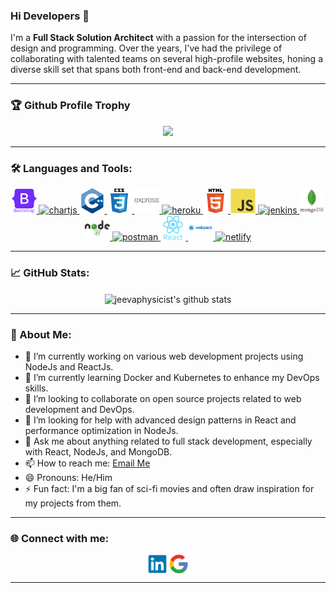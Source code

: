 ### Hi Developers 👋

I'm a **Full Stack Solution Architect** with a passion for the intersection of design and programming. Over the years, I've had the privilege of collaborating with talented teams on several high-profile websites, honing a diverse skill set that spans both front-end and back-end development.

---

### 🏆 Github Profile Trophy
<div align="center">
  <a href="https://github.com/ryo-ma/github-profile-trophy">
    <img src="https://github-profile-trophy.vercel.app/?username=jeevaphysicist&column=7"/>
  </a>
</div>

---

### 🛠️ Languages and Tools:

<div align="center">
    <a href="https://getbootstrap.com" target="_blank" rel="noreferrer">
        <img src="https://raw.githubusercontent.com/devicons/devicon/master/icons/bootstrap/bootstrap-plain-wordmark.svg" alt="bootstrap" width="40" height="40"/>
    </a>
    <a href="https://www.chartjs.org" target="_blank" rel="noreferrer">
        <img src="https://www.chartjs.org/media/logo-title.svg" alt="chartjs" width="40" height="40"/>
    </a>
    <a href="https://www.w3schools.com/cpp/" target="_blank" rel="noreferrer">
        <img src="https://raw.githubusercontent.com/devicons/devicon/master/icons/cplusplus/cplusplus-original.svg" alt="cplusplus" width="40" height="40"/>
    </a>
    <a href="https://www.w3schools.com/css/" target="_blank" rel="noreferrer">
        <img src="https://raw.githubusercontent.com/devicons/devicon/master/icons/css3/css3-original-wordmark.svg" alt="css3" width="40" height="40"/>
    </a>
    <a href="https://expressjs.com" target="_blank" rel="noreferrer">
        <img src="https://raw.githubusercontent.com/devicons/devicon/master/icons/express/express-original-wordmark.svg" alt="express" width="40" height="40"/>
    </a>
    <a href="https://heroku.com" target="_blank" rel="noreferrer">
        <img src="https://www.vectorlogo.zone/logos/heroku/heroku-icon.svg" alt="heroku" width="40" height="40"/>
    </a>
    <a href="https://www.w3.org/html/" target="_blank" rel="noreferrer">
        <img src="https://raw.githubusercontent.com/devicons/devicon/master/icons/html5/html5-original-wordmark.svg" alt="html5" width="40" height="40"/>
    </a>
    <a href="https://developer.mozilla.org/en-US/docs/Web/JavaScript" target="_blank" rel="noreferrer">
        <img src="https://raw.githubusercontent.com/devicons/devicon/master/icons/javascript/javascript-original.svg" alt="javascript" width="40" height="40"/>
    </a>
    <a href="https://www.jenkins.io" target="_blank" rel="noreferrer">
        <img src="https://www.vectorlogo.zone/logos/jenkins/jenkins-icon.svg" alt="jenkins" width="40" height="40"/>
    </a>
    <a href="https://www.mongodb.com/" target="_blank" rel="noreferrer">
        <img src="https://raw.githubusercontent.com/devicons/devicon/master/icons/mongodb/mongodb-original-wordmark.svg" alt="mongodb" width="40" height="40"/>
    </a>
    <a href="https://nodejs.org" target="_blank" rel="noreferrer">
        <img src="https://raw.githubusercontent.com/devicons/devicon/master/icons/nodejs/nodejs-original-wordmark.svg" alt="nodejs" width="40" height="40"/>
    </a>
    <a href="https://postman.com" target="_blank" rel="noreferrer">
        <img src="https://www.vectorlogo.zone/logos/getpostman/getpostman-icon.svg" alt="postman" width="40" height="40"/>
    </a>
    <a href="https://reactjs.org/" target="_blank" rel="noreferrer">
        <img src="https://raw.githubusercontent.com/devicons/devicon/master/icons/react/react-original-wordmark.svg" alt="react" width="40" height="40"/>
    </a>
    <a href="https://webpack.js.org" target="_blank" rel="noreferrer">
        <img src="https://raw.githubusercontent.com/devicons/devicon/d00d0969292a6569d45b06d3f350f463a0107b0d/icons/webpack/webpack-original-wordmark.svg" alt="webpack" width="40" height="40"/>
    </a>
    <a href="https://www.netlify.com" target="_blank" rel="noreferrer">
        <img src="https://www.netlify.com/img/press/logos/logomark.png" alt="netlify" width="40" height="40"/>
    </a>
</div>

---

### 📈 GitHub Stats:
<div align="center">
  <img align="center" src="https://github-readme-stats.vercel.app/api?username=jeevaphysicist&show_icons=true&include_all_commits=true&count_private=true" alt="jeevaphysicist's github stats" />
<!--   <img align="center" src="https://github-readme-streak-stats.herokuapp.com/?user=jeevaphysicist" alt="jeevaphysicist's streak stats" /> -->
</div>

---

### 🚀 About Me:

- 🔭 I’m currently working on various web development projects using NodeJs and ReactJs.
- 🌱 I’m currently learning Docker and Kubernetes to enhance my DevOps skills.
- 👯 I’m looking to collaborate on open source projects related to web development and DevOps.
- 🤔 I’m looking for help with advanced design patterns in React and performance optimization in NodeJs.
- 💬 Ask me about anything related to full stack development, especially with React, NodeJs, and MongoDB.
- 📫 How to reach me: [Email Me](mailto:jeevaphysicist@gmail.com)
- 😄 Pronouns: He/Him
- ⚡ Fun fact: I'm a big fan of sci-fi movies and often draw inspiration for my projects from them.

---

### 🌐 Connect with me:

<div align="center">
  <a href="https://linkedin.com/in/jeevanantham--s" target="blank"><img align="center" src="https://raw.githubusercontent.com/devicons/devicon/master/icons/linkedin/linkedin-original.svg" alt="linkedin-profile" height="30" width="30" /></a>
  <a href="https://jeevananthamdev.netlify.app/" target="blank"><img align="center" src="https://raw.githubusercontent.com/devicons/devicon/master/icons/google/google-original.svg" alt="website" height="30" width="30" /></a>
</div>

---

<!--
**jeevaphysicist/jeevaphysicist** is a ✨ _special_ ✨ repository because its `README.md` (this file) appears on your GitHub profile.
-->
